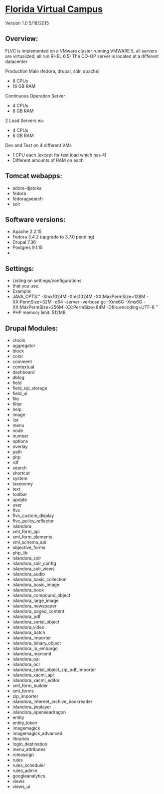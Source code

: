 # [Florida Virtual Campus](https://fsu.digital.flvc.org)

Version 1.0 5/18/2015

## Overview:

FLVC is implemented on a VMware cluster running VMWARE 5, all servers are virtualized, all run RHEL 6.5)
The CO-OP server is located at a different datacenter

Production
Main (fedora, drupal, solr, apache)
* 8 CPUs
* 16 GB RAM

Continuous Operation Server
* 4 CPUs
* 8 GB RAM

2 Load Servers ea:
* 4 CPUs
* 6 GB RAM

Dev and Test on 4 different VMs
* 1 CPU each (except for test load which has 4)
* Different amounts of RAM on each

## Tomcat webapps:

* adore-djatoka
* fedora
* fedoragsearch
* solr

## Software versions:

* Apache 2.2.15
* Fedora 3.4.2 (upgrade to 3.7.0 pending)
* Drupal 7.36
* Postgres 9.1.15
* 

## Settings:

* Listing on settings/configurations
* that you use.
* Example:
* JAVA_OPTS:" -Xmx1024M -Xms1024M -XX:MaxPermSize=128M -XX:PermSize=32M -d64 -server -verbose:gc -Xmx6G -Xms6G -XX:MaxPermSize=256M -XX:PermSize=64M -Dfile.encoding=UTF-8 "
* PHP memory limit: 512MB


## Drupal Modules:


* ctools
* aggregator
* block
* color
* comment
* contextual
* dashboard
* dblog
* field
* field_sql_storage
* field_ui
* file
* filter
* help
* image
* list
* menu
* node
* number
* options
* overlay
* path
* php
* rdf
* search
* shortcut
* system
* taxonomy
* text
* toolbar
* update
* user
* flvc
* flvc_custom_display
* flvc_policy_reflector
* islandora
* xml_form_api
* xml_form_elements
* xml_schema_api
* objective_forms
* php_lib
* islandora_solr
* islandora_solr_config
* islandora_solr_views
* islandora_audio
* islandora_basic_collection
* islandora_basic_image
* islandora_book
* islandora_compound_object
* islandora_large_image
* islandora_newspaper
* islandora_paged_content
* islandora_pdf
* islandora_serial_object
* islandora_video
* islandora_batch
* islandora_importer
* islandora_binary_object
* islandora_ip_embargo
* islandora_marcxml
* islandora_oai
* islandora_ocr
* islandora_serial_object_zip_pdf_importer
* islandora_xacml_api
* islandora_xacml_editor
* xml_form_builder
* xml_forms
* zip_importer
* islandora_internet_archive_bookreader
* islandora_jwplayer
* islandora_openseadragon
* entity
* entity_token
* imagemagick
* imagemagick_advanced
* libraries
* login_destination
* menu_attributes
* roleassign
* rules
* rules_scheduler
* rules_admin
* googleanalytics
* views
* views_ui
